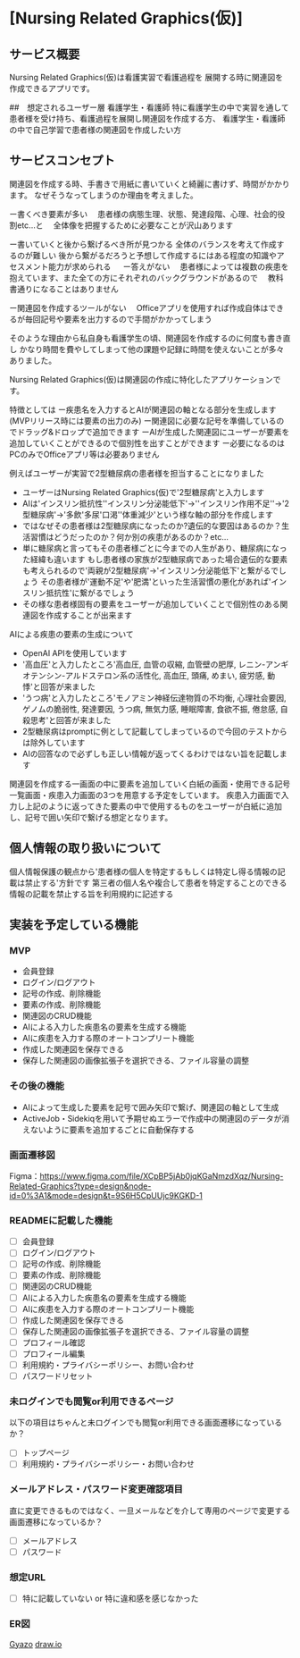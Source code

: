 # [Nursing Related Graphics(仮)]


## サービス概要


Nursing Related Graphics(仮)は看護実習で看護過程を
展開する時に関連図を作成できるアプリです。

##　想定されるユーザー層
看護学生・看護師
特に看護学生の中で実習を通して患者様を受け持ち、看護過程を展開し関連図を作成する方、
看護学生・看護師の中で自己学習で患者様の関連図を作成したい方


## サービスコンセプト


関連図を作成する時、手書きで用紙に書いていくと綺麗に書けず、時間がかかります。
なぜそうなってしまうのか理由を考えました。

ー書くべき要素が多い
　患者様の病態生理、状態、発達段階、心理、社会的役割etc...と
　全体像を把握するために必要なことが沢山あります

ー書いていくと後から繋げるべき所が見つかる
  全体のバランスを考えて作成するのが難しい
  後から繋がるだろうと予想して作成するにはある程度の知識やアセスメント能力が求められる
　
ー答えがない
　患者様によっては複数の疾患を抱えています、また全ての方にそれぞれのバックグラウンドがあるので
　教科書通りになることはありません

ー関連図を作成するツールがない
　Officeアプリを使用すれば作成自体はできるが毎回記号や要素を出力するので手間がかかってしまう

そのような理由から私自身も看護学生の頃、関連図を作成するのに何度も書き直し
かなり時間を費やしてしまって他の課題や記録に時間を使えないことが多々ありました。

Nursing Related Graphics(仮)は関連図の作成に特化したアプリケーションです。

特徴としては
ー疾患名を入力するとAIが関連図の軸となる部分を生成します(MVPリリース時には要素の出力のみ)
ー関連図に必要な記号を準備しているのでドラッグ&ドロップで追加できます
ーAIが生成した関連図にユーザーが要素を追加していくことができるので個別性を出すことができます
ー必要になるのはPCのみでOfficeアプリ等は必要ありません

例えばユーザーが実習で2型糖尿病の患者様を担当することになりました
* ユーザーはNursing Related Graphics(仮)で'2型糖尿病'と入力します
* AIは'インスリン抵抗性''インスリン分泌能低下'→''インスリン作用不足''→'2型糖尿病'→'多飲'多尿'口渇''体重減少'という様な軸の部分を作成します
* ではなぜその患者様は2型糖尿病になったのか?遺伝的な要因はあるのか？生活習慣はどうだったのか？何か別の疾患があるのか？etc...
* 単に糖尿病と言ってもその患者様ごとに今までの人生があり、糖尿病になった経緯も違います
 もし患者様の家族が2型糖尿病であった場合遺伝的な要素も考えられるので'両親が2型糖尿病'→'インスリン分泌能低下'と繋がるでしょう
 その患者様が'運動不足'や'肥満'といった生活習慣の悪化があれば'インスリン抵抗性'に繋がるでしょう
* その様な患者様固有の要素をユーザーが追加していくことで個別性のある関連図を作成することが出来ます

 AIによる疾患の要素の生成について
* OpenAI APIを使用しています
* '高血圧'と入力したところ'高血圧, 血管の収縮, 血管壁の肥厚, レニン-アンギオテンシン-アルドステロン系の活性化, 高血圧, 頭痛, めまい, 疲労感, 動悸'と回答が来ました
* 'うつ病'と入力したところ'モノアミン神経伝達物質の不均衡, 心理社会要因, ゲノムの脆弱性, 発達要因, うつ病, 無気力感, 睡眠障害, 食欲不振, 倦怠感, 自殺思考'と回答が来ました
* 2型糖尿病はpromptに例として記載してしまっているので今回のテストからは除外しています
* AIの回答なので必ずしも正しい情報が返ってくるわけではない旨を記載します

関連図を作成する一画面の中に要素を追加していく白紙の画面・使用できる記号一覧画面・疾患入力画面の3つを用意する予定をしています。
疾患入力画面で入力し上記のように返ってきた要素の中で使用するものをユーザーが白紙に追加し、記号で囲い矢印で繋げる想定となります。


## 個人情報の取り扱いについて
個人情報保護の観点から'患者様の個人を特定するもしくは特定し得る情報の記載は禁止する'方針です
第三者の個人名や複合して患者を特定することのできる情報の記載を禁止する旨を利用規約に記述する


## 実装を予定している機能
### MVP
* 会員登録
* ログイン/ログアウト
* 記号の作成、削除機能
* 要素の作成、削除機能
* 関連図のCRUD機能
* AIによる入力した疾患名の要素を生成する機能
* AIに疾患を入力する際のオートコンプリート機能
* 作成した関連図を保存できる
* 保存した関連図の画像拡張子を選択できる、ファイル容量の調整

### その後の機能
* AIによって生成した要素を記号で囲み矢印で繋げ、関連図の軸として生成
* ActiveJob・Sidekiqを用いて予期せぬエラーで作成中の関連図のデータが消えないように要素を追加するごとに自動保存する

### 画面遷移図
Figma：https://www.figma.com/file/XCpBP5jAb0jqKGaNmzdXqz/Nursing-Related-Graphics?type=design&node-id=0%3A1&mode=design&t=9S6H5CpUUjc9KGKD-1

### READMEに記載した機能
- [ ] 会員登録
- [ ] ログイン/ログアウト
- [ ] 記号の作成、削除機能
- [ ] 要素の作成、削除機能
- [ ] 関連図のCRUD機能
- [ ] AIによる入力した疾患名の要素を生成する機能
- [ ] AIに疾患を入力する際のオートコンプリート機能
- [ ] 作成した関連図を保存できる
- [ ] 保存した関連図の画像拡張子を選択できる、ファイル容量の調整
- [ ] プロフィール確認
- [ ] プロフィール編集
- [ ] 利用規約・プライバシーポリシー、お問い合わせ
- [ ] パスワードリセット

### 未ログインでも閲覧or利用できるページ
以下の項目はちゃんと未ログインでも閲覧or利用できる画面遷移になっているか？
- [ ] トップページ
- [ ] 利用規約・プライバシーポリシー・お問い合わせ

### メールアドレス・パスワード変更確認項目
直に変更できるものではなく、一旦メールなどを介して専用のページで変更する画面遷移になっているか？
- [ ] メールアドレス
- [ ] パスワード

### 想定URL
- [ ] 特に記載していない or 特に違和感を感じなかった

### ER図
[Gyazo](https://i.gyazo.com/cb364b924d4112cfe2fc711e854f7632.png)
[draw.io](https://viewer.diagrams.net/?tags=%7B%7D&highlight=0000ff&edit=_blank&layers=1&nav=1&title=Nursing-Related-Graphics.drawio#R7Z3RbqM4FIafJtLsxVYJBJJcTtJ2V5pWO9vOaGevIhdOEqsER8Zt0nn6tcFOSAwdSBvI1pYqFQ7GgM9vf9g%2BOB13stz8QdFqcUtCiDpON9x03MuO4%2FRc3%2Bf%2FhOUlsww8JzPMKQ5lop3hHv8EaexK6xMOIdlLyAiJGF7tGwMSxxCwPRuilKz3k81ItH%2FVFZqDZrgPUKRb%2F8EhW2TWodfd2f8EPF%2BoK%2Fe68sgSqcTSkCxQSNZ7JtiwaxIzeYtfgS5RDDHjR24RfQTa8a4WjIkn%2FdxxrvnfTKS%2BmBMyjwCtcHIRkCU3BwlPcj1DSxyJYs5lNJYZ8cu5Vx13Qglh2dZyM4FI%2BEq5Ibun65Kj23KgIt8KJwRP39Hyb%2FbXl7tFDM%2BP%2FfHi8vZ3mcszip5k%2BcqyYS%2BqwHkxrcQmvxLDKLrjTkXxXBwdBySK0CrBD2naLreElKy%2BIToHJg0rgmMG9OoZsmIVthmOogmJCOX7MYlBJUuL3RvzP%2F4kk%2B6F1%2FH4DUz4fm%2B3z%2F9EcsomJE4YRTh9ekAJW0PCN8eMrOR1Ipip26BSEWL7gTDGvZTtyOcHymBTWrC9rbt4tQKyBEZfeJJtnZLqkTWqN5L7650%2BHaXPRU6b6jwk9TbfZr1zI9%2BQnqzhVedNXiW8NGZRWjMWOAwhTj2d1ma083SBEwtLfq%2B0826oVPLlotXdkStut2Zpy8x2pVA7NxRxlceIwZg8xWGiuXB7n8d7ta959XuStSSFnpXOGieMu1i242438yXj1QaE53paLU4tCxyFN%2BiFPDGVkdrjft9AeJc14yItb9FveGbbus0zv5c3Iw6jCM%2B5gC4DEM2ASA8Jv5cbJOpqmmLBlpHczGuq47ihB8Ownz4CJY%2BQOzJ0HgTI3qX6Ovu11%2FX02uv2ihQwOlX19apX39Q3d6KujheE4p%2FCtZF0Rd7x6f4aLyOOoT8BhQemMUlfB0rqddVmvun2u%2FemVqRfrAolg6oqOJUIfE0EX7%2FUY%2FO7t9iHdbsIFOsFZnC%2FQoFItOavoPs1%2FHh3eWY2%2BgNNBjx5uzJQTXqWdpxwZ%2BN4fpOd6R%2FoxDsTnWxKq7UzfFfdVMquAeEMLUTetxNwBET8tiEyelNH4ARtB4RY5dc4QYZmEkQJLieCGC3hE683vNn%2B7dxhcg4SMQ4evRrjQpYeJ6JHwTBSs%2FTovW0c6YPho2fosFPP1VQAS4QjC5AaIjGPIPpopSVI0wTpOa0jpMZYpgEIKXHXh0eIPphJSQSfxNTgHKhFSBWRmIeQgSVG48SoPPt1MmIMTQbEwFBA6AOVAX1ZMQinK5Qka0JD292ooRfjWLGN6bKsaI4Vw7ZZoR7ESFZkkjePFaoHmWNFwi9r%2BVBDI8bxwfUsH5rmwzZkvDU%2BuL7BfHANjZhy9ZApCgmwbU9iysgjxJYXNTRjHi%2FsbEXzvOi3zgvXZF44hvJCn6ks4sUUNivMD0yR7WrUkY9x6OiXD0pYdJwKHYO20dEvf2H4%2BOjoGxoa1ddDow7QkUZKTRNefJYb9bRjHDfc8olPy40TccPtts0Nd2QwN1xDP8lQHd0cN1AQQJJMA35Nxjsc0wOOiGUtLD5qSMg4fDjlYxcWH6fCR%2BtfiTt9g%2FGRSd48fDh6UHVAAYloKd7JCPkGw0uwnKiiFfM4UT4najlxKk60%2FiG4Ux5LbQAnfEM5oa8B8bQKLSeO0YpxnPD1Pmq6oiQOXufHASvsimO6iPrKxXWXHNtGVL3%2FalP2g%2F9qrwlva138knjMs1l0zNFkYPaqY76hM1u%2BPrNl1x07SinGvTgMbAfzBB3MX5Cj9Q7mQI%2B67Th%2BJIrogW%2FMxcb1F2Xil9haW25V2uyYDgztmA4KOqYJ0On5I%2BYs5GEcUtRtWKQ0iJTWlx8bmvx157DEOR8dDUO9B2pXq6ypEeP44NvFxs4AGO2vNubb1ca0WmEeQnx9tbEQMfSJFyCzAKmiEPMAUjR6YQHSNEBaX3zMr%2FGrCQYAxNDVyPyi1chsfN1RWjEOJepLRIuSVlHS%2Btpkg7f%2BtOaHQsnA0OGsgT6cZUPwjtSKeSip8PNNacxDRomes%2B8BiMPP4geX%2Be7V3U%2Bg5Bu5RfFLduQaRyodFQ8ACiqwweyHyoFv%2FyvsF57cu9zkkl0q6nB%2F0pcf%2BZ3cWWJ3d1q6tz0vekhvT6gEBwJ9vJGag4rh4JhZkDmJUXS1s2Zg3D1YpvfUKJ9pBxaRWan21OwCeaIBvOIFOabEFDBLvfXrydztb1HnhbU1UogQw8%2F7d%2FyKer8Kaufqheo9qZAA%2F0Cx2ZPKs3Zq1TLqH2TkHWaUFYWW0btNAeixR5c44e8Y8PqLVOf%2FHHk6m4EfBJ2CyNNwMHroVn5Zqhd56hd9%2F%2BwUidQ71XvS0I7dV3tffuNcUcn3T69Enhbp4HSTvfrQvdmRp0NDR%2B%2BH%2Buj9%2BYcFtRp5WqaUV96XR%2B%2F7vlwluyakY0fxmxh6%2BQVKikJRm0WJHcTXKoWBHNE7zzaQqKZGjCOIug1LkDYJUhR52ihBRnbsXqsU5hFkpI%2Fd22ngI7ViHkn0QUxLksZJUhiS2ixKagxvGoASQ1fsGumjm3Ya%2BEitfCCU8F1KCMsnF0us3JIQRIr%2FAA%3D%3d)
